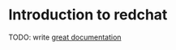 # Introduction to redchat

TODO: write [great documentation](http://jacobian.org/writing/what-to-write/)
